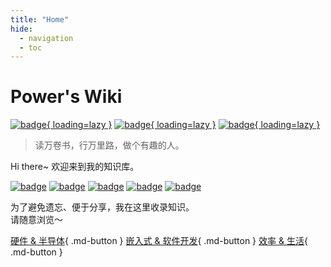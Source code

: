 ```yaml
---
title: "Home"
hide:
  - navigation
  - toc
---
```


# Power's Wiki

<!--  一个不会讲故事的攻城狮，算不上一个很酷的产品汪~-->

[![badge](https://img.shields.io/github/deployments/linyuxuanlin/Wiki_Docusaurus/Production?label=Build&style=flat-square){ loading=lazy }](https://vercel.com/linyuxuanlin/wiki-mkdocs/deployments)
[![badge](https://img.shields.io/github/last-commit/linyuxuanlin/Wiki_Docusaurus?color=FCD734&label=Last%20commit&style=flat-square){ loading=lazy }](https://github.com/linyuxuanlin/Wiki_mkdocs/commits/main)
[![badge](https://img.shields.io/badge/Contact%20%26%20Subscribe-me-34ABE0?&style=flat-square){ loading=lazy }](Contact-and-Subscribe)

<!--
[![badge](https://img.shields.io/badge/dynamic/json?label=GitHub&query=%24.data.totalSubs&url=https%3A%2F%2Fapi.spencerwoo.com%2Fsubstats%2F%3Fsource%3Dgithub%26queryKey%3Dlinyuxuanlin&labelColor=555555&color=282c34&longCache=true?&style=for-the-badge){ loading=lazy }](https://github.com/linyuxuanlin)
[![badge](https://img.shields.io/badge/dynamic/json?color=282c34&labelColor=0084ff&label=ZHIHU&query=%24.data.totalSubs&url=https%3A%2F%2Fapi.spencerwoo.com%2Fsubstats%2F%3Fsource%3Dzhihu%26queryKey%3Dlinyuxuanlin&longCache=true?&style=for-the-badge){ loading=lazy }](https://www.zhihu.com/people/linyuxuanlin)
[![badge](https://img.shields.io/badge/dynamic/json?label=SSPAI&query=%24.data.totalSubs&url=https%3A%2F%2Fapi.spencerwoo.com%2Fsubstats%2F%3Fsource%3Dsspai%26queryKey%3Dpower&color=282c34&labelColor=d71a1b&longCache=true?&style=for-the-badge){ loading=lazy }](https://sspai.com/u/power/)
[![badge](https://img.shields.io/badge/dynamic/json?labelColor=FE7398&label=BILIBILI&query=%24.data.totalSubs&url=https%3A%2F%2Fapi.spencerwoo.com%2Fsubstats%2F%3Fsource%3Dbilibili%26queryKey%3D349536948&color=282c34&longCache=true?&style=for-the-badge){ loading=lazy }](https://space.bilibili.com/349536948)
-->

> 读万卷书，行万里路，做个有趣的人。

Hi there~ 欢迎来到我的知识库。

[![badge](https://img.shields.io/badge/知识库-Wiki-34ABE0?&style=flat-square)](https://wiki-power.com/)
[![badge](https://img.shields.io/badge/友链%20%26%20导航站-Nav-yellow?&style=flat-square)](https://nav.wiki-power.com/)
[![badge](https://img.shields.io/badge/书摘-Digest-green?&style=flat-square)](https://digest.wiki-power.com/)
[![badge](https://img.shields.io/badge/奇思妙想-Nonsense-orange?&style=flat-square)](https://nonsense.wiki-power.com/)
[![badge](https://img.shields.io/badge/硬件作品集-Works-a5b0ed?&style=flat-square)](https://works.wiki-power.com/)

为了避免遗忘、便于分享，我在这里收录知识。  
请随意浏览～

[硬件 & 半导体](/信号完整性-基础概念){ .md-button }
[嵌入式 & 软件开发](/HAL库开发笔记-串口通信){ .md-button }
[效率 & 生活](/如何调制一杯鸡尾酒){ .md-button }
